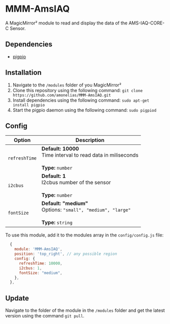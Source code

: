 # MMM-AmsIAQ
A MagicMirror² module to read and display the data of the AMS-IAQ-CORE-C Sensor.

## Dependencies

- [pigpio](https://github.com/joan2937/pigpio)

## Installation
1. Navigate to the `/modules` folder of you MagicMirror²
2. Clone this repository using the following command: `git clone https://github.com/amonelias/MMM-AmsIAQ.git`
3. Install dependencies using the following command: `sudo apt-get install pigpio`
4. Start the pigpio daemon using the following command: `sudo pigpiod`

## Config
<table>
  <thead>
    <tr>
      <th>Option</th>
      <th>Description</th>
    </tr>
  </thead>
  <tbody>
    <tr>
      <td><code>refreshTime</code></td>
      <td><strong>Default: 10000</strong><br>Time interval to read data in miliseconds<br><br><strong>Type:</strong> <code>number</code></td>
    </tr>
    <tr>
      <td><code>i2cbus</code></td>
      <td><strong>Default: 1</strong><br>I2cbus number of the sensor<br><br><strong>Type:</strong> <code>number</code></td>
    </tr>
    <tr>
      <td><code>fontSize</code></td>
      <td><strong>Default: "medium"</strong><br>Options: <code>"small", "medium", "large"</code><br><br><strong>Type:</strong> <code>string</code></td>
    </tr>
  </tbody>
</table>

To use this module, add it to the modules array in the `config/config.js` file:
```javascript
  {
    module: 'MMM-AmsIAQ',
    position: 'top_right', // any possible region
    config: {
      refreshTime: 10000,
      i2cbus: 1,
      fontSize: "medium",
    },
  },
```

## Update
Navigate to the folder of the module in the `/modules` folder and get the latest version using the command `git pull`.
